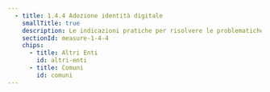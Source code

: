 ```yaml
---
  - title: 1.4.4 Adozione identità digitale
    smallTitle: true
    description: Le indicazioni pratiche per risolvere le problematiche tecniche ricorrenti
    sectionId: measure-1-4-4
    chips:
      - title: Altri Enti
        id: altri-enti
      - title: Comuni
        id: comuni
---
```

